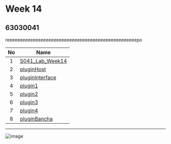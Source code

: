 # Week 14

## 63030041

reeeeeeeeeeeeeeeeeeeeeeeeeeeeeeeeeeeeeeeeeeeeeeeeeepo

| No | Name |
|:-:|-----|
|1|[S041_Lab_Week14](https://github.com/napasin163/S041_Lab_Week14)|
|2|[pluginHost](https://github.com/napasin163/pluginHost)|
|3|[pluginInterface](https://github.com/napasin163/pluginInterface)|
|4|[plugin1](https://github.com/napasin163/plugin1)|
|5|[plugin2](https://github.com/napasin163/plugin2)|
|6|[plugin3](https://github.com/napasin163/plugin3)|
|7|[plugin4](https://github.com/napasin163/plugin4)|
|8|[pluginBancha](https://github.com/napasin163/pluginNapa)|

-----------------------------------

![image](![image](![image](https://user-images.githubusercontent.com/92078775/146563002-5a50c8f8-eed8-43d4-b133-d9c350d1db09.png)))
